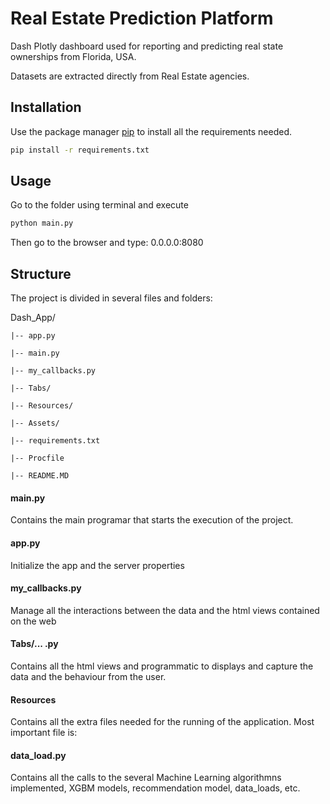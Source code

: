 # Real Estate Prediction Platform

Dash Plotly dashboard used for reporting and predicting real state ownerships from Florida, USA.

Datasets are extracted directly from Real Estate agencies.

## Installation

Use the package manager [pip](https://pip.pypa.io/en/stable/) to install all the requirements needed.

```bash
pip install -r requirements.txt
```

## Usage

Go to the folder using terminal and execute 
```python
python main.py
```
Then go to the browser and type: 0.0.0.0:8080

## Structure

The project is divided in several files and folders:

Dash_App/

	|-- app.py

	|-- main.py

	|-- my_callbacks.py

	|-- Tabs/

	|-- Resources/

	|-- Assets/

	|-- requirements.txt

	|-- Procfile

	|-- README.MD


#### main.py 

Contains the main programar that starts the execution of the project.

####  app.py

Initialize the app and the server properties

####  my_callbacks.py

Manage all the interactions between the data and the html views contained on the web

####  Tabs/... .py

Contains all the html views and programmatic to displays and capture the data and the behaviour from the user.

####  Resources

Contains all the extra files needed for the running of the application.
Most important file is:

####  	data_load.py

Contains all the calls to the several Machine Learning algorithmns implemented, XGBM models, recommendation model, data_loads, etc.